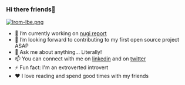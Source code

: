 ### Hi there friends👋
[![Irom-Ibe.png](https://i.postimg.cc/pd6Xkw12/Irom-Ibe.png)](https://postimg.cc/R3wBZDB8)


- 🔭 I’m currently working on [nugi report](https://nugi-report-f8spr4ssj-iromibe.vercel.app/)
- 👯 I’m looking forward to contributing to my first open source project ASAP
- 💬 Ask me about anything... Literally!
- 📫 You can connect with me on [linkedin](https://www.linkedin.com/in/iromibe/) and on [twitter](https://twitter.com/@irommy)
- ⚡ Fun fact: I'm an extroverted introvert
- ❤️ I love reading and spend good times with my friends 


